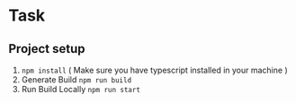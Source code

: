 # Task 

## Project setup

1. `npm install` ( Make sure you have typescript installed in your machine )
2. Generate Build `npm run build`
3. Run Build Locally `npm run start`

